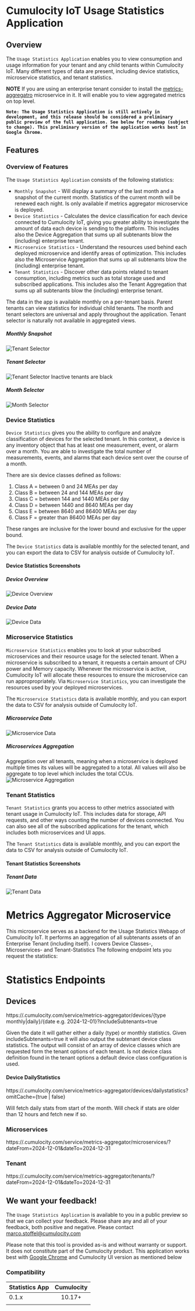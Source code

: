 # Cumulocity IoT Usage Statistics Application
## Overview 
The `Usage Statistics Application` enables you to view consumption and usage information for your tenant and any child tenants within Cumulocity IoT. Many different types of data are present, including device statistics, microservice statistics, and tenant statistics.

****NOTE****
If you are using an enterprise tenant consider to install the  [metrics-aggregatro](https://github.com/Cumulocity-IoT/c8y-usage-statistics-ng/releases/latest) microservice in it. It will enable you to view aggregated metrics on top level.

**`Note: The Usage Statistics Application is still actively in development, and this release should be considered a preliminary public preview of the full application. See below for roadmap (subject to change). This preliminary version of the application works best in Google Chrome.`**



## Features

### Overview of Features
The `Usage Statistics Application` consists of the following statistics:

- `Monthly Snapshot` - Will display a summary of the last month and a snapshot of the current month. Statistics of the current month will be renewed each night. Is only available if metrics aggregator microservice is deployed. 
- `Device Statistics` - Calculates the device classification for each device connected to Cumulocity IoT, giving you greater ability to investigate the amount of data each device is sending to the platform. This includes also the Device Aggregation that sums up all subtenants blow the (including) enterprise  tenant.
- `Microservice Statistics` - Understand the resources used behind each deployed microservice and identify areas of optimization. This includes also the Microservice Aggregation that sums up all subtenants blow the (including) enterprise  tenant.
- `Tenant Statistics` - Discover other data points related to tenant consumption, including metrics such as total storage used and subscribed applications. This includes also the Tenant Aggregation that sums up all subtenants blow the (including) enterprise  tenant. 

The data in the app is available monthly on a per-tenant basis. Parent tenants can view statistics for individual child tenants. The month and tenant selectors are universal and apply throughout the application. Tenant selector is naturally not available in aggregated views.


##### Monthly Snapshot
![Tenant Selector](usage-statistics-app/assets/images/monthly_snapshot.jpg)

##### Tenant Selector
![Tenant Selector](usage-statistics-app/assets/images/tenant_selector.png)
Inactive tenants are black

##### Month Selector
![Month Selector](usage-statistics-app/assets/images/date_selector.png)


### Device Statistics
`Device Statistics` gives you the ability to configure and analyze classification of devices for the selected tenant. In this context, a device is any inventory object that has at least one  measurement, event, or alarm over a month. You are able to investigate the total number of measurements, events, and alarms that each device sent over the course of a month.

There are six device classes defined as follows:
1. Class A = between 0 and 24 MEAs per day
2. Class B = between 24 and 144 MEAs per day
3. Class C = between 144 and 1440 MEAs per day
4. Class D = between 1440 and 8640 MEAs per day
5. Class E = between 8640 and 86400 MEAs per day
6. Class F = greater than 86400 MEAs per day

These ranges are inclusive for the lower bound and exclusive for the upper bound.

The `Device Statistics` data is available monthly for the selected tenant, and you can export the data to CSV for analysis outside of Cumulocity IoT. 

#### **Device Statistics Screenshots**
##### **Device Overview**
![Device Overview](usage-statistics-app/assets/images/device_stats-overview.png)

##### **Device Data**
![Device Data](usage-statistics-app/assets/images/device_stats-data.png)



### Microservice Statistics
`Microservice Statistics` enables you to look at your subscribed microservices and their resource usage for the selected tenant. When a microservice is subscribed to a tenant, it requests a certain amount of CPU power and Memory capacity. Whenever the microservice is active, Cumulocity IoT will allocate these resources to ensure the microservice can run appropropriately. Via `Microservice Statistics`, you can investigate the resources used by your deployed microservices.


The `Microservice Statistics` data is available monthly, and you can export the data to CSV for analysis outside of Cumulocity IoT. 


##### Microservice Data
![Microservice Data](usage-statistics-app/assets/images/ms_stats-data.png)

##### Microservices Aggregation
Aggregation over all tenants, meaning when a microservice is deployed multiple times its values will be aggregated to a total. All values will also be aggregate to top level  which includes the total CCUs.
![Microservice Aggregation](usage-statistics-app/assets/images/ms_stats-aggreagation.png)

### Tenant Statistics
`Tenant Statistics` grants you access to other metrics associated with tenant usage in Cumulocity IoT. This includes data for storage, API requests, and other ways counting the number of devices connected. You can also see all of the subscribed applications for the tenant, which includes both microservices and UI apps. 

The `Tenant Statistics` data is available monthly, and you can export the data to CSV for analysis outside of Cumulocity IoT.

#### Tenant Statistics Screenshots
##### Tenant Data
![Tenant Data](usage-statistics-app/assets/images/tenant_stats-data.png)


# Metrics Aggregator Microservice
This microservice serves as a backend for the Usage Statistics Webapp of Cumulocity IoT.
It performs an aggregation of all subtenants assets of an Enterprise Tenant (including itself). I covers Device Classes-, Microservices- and Tenant-Statistics The following endpoint lets you request the statistics:

# Statistics Endpoints

## Devices
https://<deployed tenant>.cumulocity.com/service/metrics-aggregator/devices/{type monthly|daily}/{date e.g. 2024-12-01}?includeSubtenants=true

Given the date it will gather either a daily (type) or monthly statistics. Given includeSubtenants=true it will also output the subtenant device class statistics. The output will consist of an array of device classes which are requested form the tenant options of each tenant. Is not device class definition found in the tenant options a default device class configuration is used.

#### Device DailyStatistics
https://<deployed tenant>.cumulocity.com/service/metrics-aggregator/devices/dailystatistics?omitCache={true | false}

Will fetch daily stats from start of the month. Will check if stats are older than 12 hours and fetch new if so.


### Microservices
https://<deployed tenant>.cumulocity.com/service/metrics-aggregator/microservices/?dateFrom=2024-12-01&dateTo=2024-12-31

### Tenant
https://<deployed tenant>.cumulocity.com/service/metrics-aggregator/tenants/?dateFrom=2024-12-01&dateTo=2024-12-31



## We want your feedback!
The `Usage Statistics Application` is available to you in a public preview so that we can collect your feedback. Please share any and all of your feedback, both positive and negative. Please contact marco.stoffel@cumulocity.com

Please note that this tool is provided as-is and without warranty or support. It does not constitute part of the Cumulocity product. 
This application works best with [Google Chrome](https://www.google.com/chrome/) and Cumulocity UI version as mentioned below

### Compatibility
| Statistics App | Cumulocity |
|:---------------|:----------:|
| 0.1.x          |   10.17+   |
|                |            |

